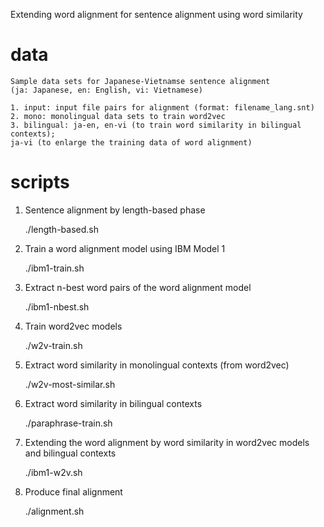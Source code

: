 Extending word alignment for sentence alignment using word similarity

# data
    Sample data sets for Japanese-Vietnamse sentence alignment
    (ja: Japanese, en: English, vi: Vietnamese)
    
    1. input: input file pairs for alignment (format: filename_lang.snt)
    2. mono: monolingual data sets to train word2vec
    3. bilingual: ja-en, en-vi (to train word similarity in bilingual contexts); 
    ja-vi (to enlarge the training data of word alignment)

# scripts
1. Sentence alignment by length-based phase

    ./length-based.sh


2. Train a word alignment model using IBM Model 1

    ./ibm1-train.sh

3. Extract n-best word pairs of the word alignment model

    ./ibm1-nbest.sh

4. Train word2vec models

    ./w2v-train.sh
    
5. Extract word similarity in monolingual contexts (from word2vec)

    ./w2v-most-similar.sh

6. Extract word similarity in bilingual contexts

    ./paraphrase-train.sh

7. Extending the word alignment by word similarity in word2vec models and bilingual contexts

    ./ibm1-w2v.sh

8. Produce final alignment

    ./alignment.sh
